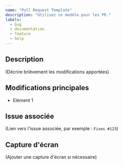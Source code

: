 ```yaml
---
name: "Pull Request Template"
description: "Utilisez ce modèle pour les PR."
labels:
  - bug
  - documentation
  - feature
  - help
---
```


## Description
(Décrire brièvement les modifications apportées)

## Modifications principales
- Elément 1

## Issue associée
(Lien vers l'issue associée, par exemple : `Fixes #123`)

## Capture d'écran
(Ajouter une capture d'écran si nécessaire)